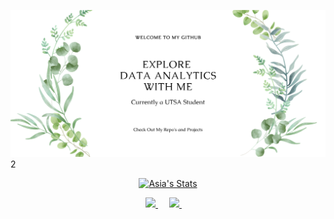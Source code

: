 ![hero image](./images/github_landing_page.png)
2
​
<p align="center">
    <a href="https://github.com/Asia-Hewett/">
   <img src="https://github-readme-stats.vercel.app/api?username=Asia-Hewett&show_icons=true&hide=contribs,prs&cache_seconds=86400&theme=vue" alt="Asia's Stats" >
      </a>
 </p>
<p align="center">
  <a href="https://asia-hewett.github.io/">
    <img src="https://static.thenounproject.com/png/156843-200.png" width="26px">
  </a>
  &emsp;
   <a href="https://www.linkedin.com/in/Asia-Hewett/">
    <img src="https://img.icons8.com/ios-filled/256/000000/linkedin.svg" width="26px"/>
  </a>
  &emsp;
  </p>
